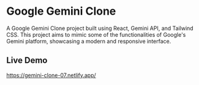 # Google Gemini Clone

A Google Gemini Clone project built using React, Gemini API, and Tailwind CSS. This project aims to mimic some of the functionalities of Google's Gemini platform, showcasing a modern and responsive interface.

## Live Demo

https://gemini-clone-07.netlify.app/
